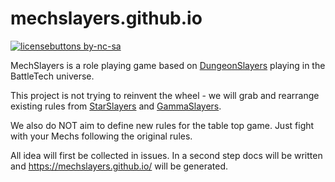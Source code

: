 # mechslayers.github.io

[![licensebuttons by-nc-sa](https://licensebuttons.net/l/by-nc-sa/3.0/88x31.png)](https://creativecommons.org/licenses/by-nc-sa/4.0)

MechSlayers is a role playing game based on [DungeonSlayers](http://www.dungeonslayers.net/) playing in the BattleTech universe.

This project is not trying to reinvent the wheel - we will grab and rearrange existing rules from [StarSlayers](http://starslayers.de) and [GammaSlayers](www.gammaslayers.de).

We also do NOT aim to define new rules for the table top game. Just fight with your Mechs following the original rules.

All idea will first be collected in issues. In a second step docs will be written and https://mechslayers.github.io/ will be generated.
